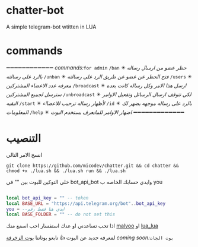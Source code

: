 # chatter-bot

A simple telegram-bot wtitten in LUA 

# commands
➖➖➖➖➖➖➖➖➖➖➖➖
*commands:*`for admin`
`/ban` ✴️
*حظر عضو من ارسال رساله بالرد على رسالته*
`/unban` ✴️
*فتح الحظر عن عضو عن طريق الرد على رسالته*
`/users` ✴️
*معرفه عدد الاعضاء المشتركين*
`/broadcast` ✴️
*ارسل هذا الامر وكل رساله كانت بعده سترسل لجميع المشتركين*
`/unbroadcast` ✴️
*لكي تتوقف ارسال الرسائل وتفعيل الاوامر البقيه*
`/start` ✴️
*لأظهار رساله ترحيب للاعضاٱء*
`/id` ✴️
*بالرد على رساله موجهه يضهر لك المعلومات*
`/help` ✴️
*اضهار الاوامر للمايعرف يستخدم البوت*
➖➖➖➖➖➖➖➖➖➖➖➖➖

# التنصيب


انسخ الامر التالي

```
git clone https://github.com/micodev/chatter.git && cd chatter && chmod +x ./lua.sh && ./lua.sh run && ./lua.sh

```
خلي التوكين للبوت بين "" في bot_api_bot
وايدي حسابك الخاصه ب you

```lua

local bot_api_key = "" -- token
local BASE_URL = "https://api.telegram.org/bot"..bot_api_key
you = --ايدي هنا فقط رقم
local BASE_FOLDER = "" -- do not set this

```
اذا تحب تساعدني او عدك استفسار احب اسمع منك
[malvoo](https://telegram.me/malvoo)
او 
[lua_lua](https://telegram.me/lua_lua)

لمعرفه جديد عن البوت 👍
تابعو بوتاتنا
[بوت الزخرفة](https://telegram.me/mooorbot)
*coming soon:*`بوت الجات`
